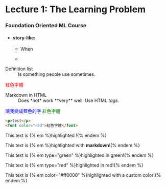 # Lecture 1: The Learning Problem

### Foundation Oriented ML Course

* #### story-like:

  * When

  * 
    
<dl>
  <dt>Definition list</dt>
  <dd>Is something people use sometimes.</dd>

  <font color="red">紅色字體</font>
   
  <dt>Markdown in HTML</dt>
  <dd>Does *not* work **very** well. Use HTML <em>tags</em>.</dd>
</dl>

<font color="blue">讓我變成藍色的字</font>
<font color="green">紅色字體</font>

``` html
<p>test</p>
<font color="red">紅色字體</font>
```

This text is {% em %}highlighted !{% endem %}


This text is {% em %}highlighted with **markdown**!{% endem %}

This text is {% em type="green" %}highlighted in green!{% endem %}

This text is {% em type="red" %}highlighted in red!{% endem %}

This text is {% em color="#ff0000" %}highlighted with a custom color!{% endem %}




